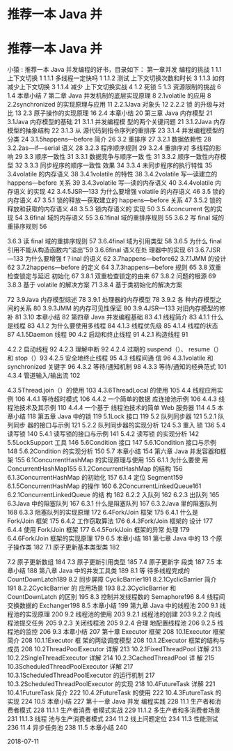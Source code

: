 # 推荐一本 Java 并

# 推荐一本 Java 并

小猿 : 推荐一本 Java 并发编程的好书，目录如下： 第一章并发 编程的挑战 1 1.1 上下文切换 1 1.1.1 多线程一定快吗 1 1.1.2 测试 上下文切换次数和时长 3 1.1.3 如何减少上下文切换 3 1.1.4 减少 上下文切换实战 4 1.2 死锁 5 1.3 资源限制的挑战 6 1.4 本章小结 7 第二章 Java 并发机制的底层实现原理 8 2.1volatile 的应用 8 2.2synchronized 的实现原理与应用 11 2.2.1Java 对象头 12 2.2.2 锁 的升级与对比 13 2.3 原子操作的实现原理 16 2.4 本章小结 20 第三章 Java 内存模型 21 3.1Java 内存模型的基础 21 3.1.1 并发编程模 型的两个关键问题 21 3.1.2Java 内存模型的抽象结构 22 3.1.3 从 源代码到指令序列的重排序 23 3.1.4 并发编程模型的分类 24 3.1.5happens—before 简介 26 3.2 重排序 27 3.2.1 数据依赖性 28 3.2.2as—if—serial 语义 28 3.2.3 程序顺序规则 29 3.2.4 重排序对 多线程的影响 29 3.3 顺序一致性 31 3.3.1 数据竞争与顺序一致 性 31 3.3.2 顺序一致性内存模型 32 3.3.3 同步程序的顺序一致性 效果 34 3.3.4 未同步程序的执行特性 35 3.4volatile 的内存语义 38 3.4.1volatile 的特性 38 3.4.2volatile 写—读建立的 happens—before 关系 39 3.4.3volatile 写—读的内存语义 40 3.4.4volatile 内存语义 的实现 42 3.4.5JSR—133 为什么要增强 volatile 的内存语义 46 3.5 锁的内存语义 47 3.5.1 锁的释放—获取建立的 happens—before 关系 47 3.5.2 锁的释放和获取的内存语义 48 3.5.3 锁内存语义的 实现 50 3.5.4concurrent 包的实现 54 3.6final 域的内存语义 55 3.6.1final 域的重排序规则 55 3.6.2 写 final 域的重排序规则 56

3.6.3 读 final 域的重排序规则 57 3.6.4final 域为引用类型 58 3.6.5 为什么 final 引用不能从构造函数内“溢出”59 3.6.6final 语义在处 理器中的实现 61 3.6.7JSR—133 为什么要增强 f？inal 的语义 62 3.7happens—before62 3.7.1JMM 的设计 62 3.7.2happens—before 的定义 64 3.7.3happens—before 规则 65 3.8 双重检查锁定与延迟 初始化 67 3.8.1 双重检查锁定的由来 67 3.8.2 问题的根源 69 3.8.3 基于 volatile 的解决方案 71 3.8.4 基于类初始化的解决方案

72 3.9Java 内存模型综述 78 3.9.1 处理器的内存模型 78 3.9.2 各 种内存模型之间的关系 80 3.9.3JMM 的内存可见性保证 80 3.9.4JSR—133 对旧内存模型的修补 81 3.10 本章小结 82 第四章 Java 并发编程基础 83 4.1 线程简介 83 4.1.1 什么是线程 83 4.1.2 为什么要使用多线程 84 4.1.3 线程优先级 85 4.1.4 线程的状态 87 4.1.5Daemon 线程 90 4.2 启动和终止线程 91 4.2.1 构造线程 91

4.2.2 启动线程 92 4.2.3 理解中断 92 4.2.4 过期的 suspend（）、 resume（）和 stop（）93 4.2.5 安全地终止线程 95 4.3 线程间通 信 96 4.3.1volatile 和 synchronized 关键字 96 4.3.2 等待/通知机制 98 4.3.3 等待/通知的经典范式 101 4.3.4 管道输入/输出流 102

4.3.5Thread.join（）的使用 103 4.3.6ThreadLocal 的使用 105 4.4 线程应用实例 106 4.4.1 等待超时模式 106 4.4.2 一个简单的数据 库连接池示例 106 4.4.3 线程池技术及其示例 110 4.4.4 一个基于 线程池技术的简单 Web 服务器 114 4.5 本章小结 118 第五章 Java 中的锁 119 5.1Lock 接口 119 5.2 队列同步器 121 5.2.1 队列同步 器的接口与示例 121 5.2.2 队列同步器的实现分析 124 5.3 重入 锁 136 5.4 读写锁 140 5.4.1 读写锁的接口与示例 141 5.4.2 读写锁 的实现分析 142 5.5LockSupport 工具 146 5.6Condition 接口 147 5.6.1Condition 接口与示例 148 5.6.2Condition 的实现分析 150 5.7 本章小结 154 第六章 Java 并发容器和框架 155 6.1ConcurrentHashMap 的实现原理与使用 155 6.1.1 为什么要使 用 ConcurrentHashMap155 6.1.2ConcurrentHashMap 的结构 156 6.1.3ConcurrentHashMap 的初始化 157 6.1.4 定位 Segment159 6.1.5ConcurrentHashMap 的操作 160 6.2ConcurrentLinkedQueue161 6.2.1ConcurrentLinkedQueue 的结 构 162 6.2.2 入队列 162 6.2.3 出队列 165 6.3Java 中的阻塞队列 167 6.3.1 什么是阻塞队列 167 6.3.2Java 里的阻塞队列 168 6.3.3 阻塞队列的实现原理 172 6.4Fork/Join 框架 175 6.4.1 什么是 Fork/Join 框架 175 6.4.2 工作窃取算法 176 6.4.3Fork/Join 框架的 设计 177 6.4.4 使用 Fork/Join 框架 177 6.4.5Fork/Join 框架的异常 处理 179 6.4.6Fork/Join 框架的实现原理 179 6.5 本章小结 181 第七章 Java 中的 13 个原子操作类 182 7.1 原子更新基本类型类 182

7.2 原子更新数组 184 7.3 原子更新引用类型 185 7.4 原子更新字 段类 187 7.5 本章小结 188 第八章 Java 中的并发工具类 189 8.1 等 待多线程完成的 CountDownLatch189 8.2 同步屏障 CyclicBarrier191 8.2.1CyclicBarrier 简介 191 8.2.2CyclicBarrier 的 应用场景 193 8.2.3CyclicBarrier 和 CountDownLatch 的区别 195 8.3 控制并发线程数的 Semaphore196 8.4 线程间交换数据的 Exchanger198 8.5 本章小结 199 第九章 Java 中的线程池 200 9.1 线 程池的实现原理 200 9.2 线程池的使用 203 9.2.1 线程池的创建 203 9.2.2 向线程池提交任务 205 9.2.3 关闭线程池 205 9.2.4 合理 地配置线程池 206 9.2.5 线程池的监控 206 9.3 本章小结 207 第十章 Executor 框架 208 10.1Executor 框架简介 208 10.1.1Executor 框 架的两级调度模型 208 10.1.2Executor 框架的结构与成员 208 10.2ThreadPoolExecutor 详解 213 10.2.1FixedThreadPool 详解 213 10.2.2SingleThreadExecutor 详解 214 10.2.3CachedThreadPool 详 解 215 10.3ScheduledThreadPoolExecutor 详解 217 10.3.1ScheduledThreadPoolExecutor 的运行机制 217 10.3.2ScheduledThreadPoolExecutor 的实现 218 10.4FutureTask 详解 221 10.4.1FutureTask 简介 222 10.4.2FutureTask 的使用 222 10.4.3FutureTask 的实现 224 10.5 本章小结 227 第十一章 Java 并发 编程实践 228 11.1 生产者和消费者模式 228 11.1.1 生产者消费 者模式实战 229 11.1.2 多生产者和多消费者场景 231 11.1.3 线程 池与生产消费者模式 234 11.2 线上问题定位 234 11.3 性能测试 236 11.4 异步任务池 238 11.5 本章小结 240

2018-07-11